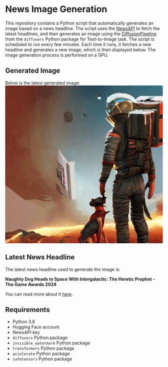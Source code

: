 # News Image Generation
This repository contains a Python script that automatically generates an image based on a news headline. The script uses the [NewsAPI](https://newsapi.org/) to fetch the latest headlines, and then generates an image using the [DiffusionPipeline](https://github.com/huggingface/diffusers) from the `diffusers` Python package for Text-to-Image task.
The script is scheduled to run every few minutes. Each time it runs, it fetches a new headline and generates a new image, which is then displayed below. The image generation process is performed on a GPU.

## Generated Image
Below is the latest generated image:
![Generated Image](image.png)

## Latest News Headline
The latest news headline used to generate the image is:

**Naughty Dog Heads to Space With Intergalactic: The Heretic Prophet - The Game Awards 2024**

You can read more about it [here](https://news.google.com/rss/articles/CBMitgFBVV95cUxNOV91THlzazFJSnh3WWNoTjR0bjVRcnY1ZmdNVE1rU3ViRnd6VXZ3ejFHV1JZOVA2TUVXdUFYdV9kZWtfb05YcXhnT281aUVmLXlHcGV2UFRRR25OWk03anlDVHhPVTFTeGtiOVNBQ25WVkZyckdjY3JDb3pXNnpmQ05oeDRCS09BYU1zeVhNbGtYcGpZYW1aSnlWYkg4bHhqbGFUcFkwb09oYXJoS3RSMHVtdHRkQQ?oc=5).

## Requirements
- Python 3.8
- Hugging Face account
- NewsAPI key
- `diffusers` Python package
- `invisible_watermark` Python package
- `transformers` Python package
- `accelerate` Python package
- `safetensors` Python package
